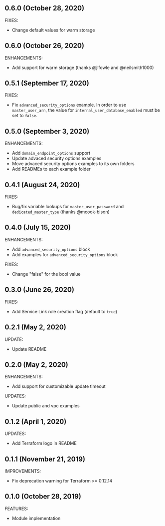 ## 0.6.0 (October 28, 2020)

FIXES:

* Change default values for warm storage

## 0.6.0 (October 26, 2020)

ENHANCEMENTS:

* Add support for warm storage (thanks @jlfowle and @neilsmith1000)

## 0.5.1 (September 17, 2020)

FIXES:

* Fix `advanced_security_options` example. In order to use `master_user_arn`, the value for `internal_user_database_enabled` must be set to `false`.

## 0.5.0 (September 3, 2020)

ENHANCEMENTS:

* Add `domain_endpoint_options` support
* Update advaced security options examples
* Move advaced security options examples to its own folders
* Add READMEs to each example folder

## 0.4.1 (August 24, 2020)

FIXES:

* Bug/fix variable lookups for `master_user_password` and `dedicated_master_type` (thanks @mcook-bison)

## 0.4.0 (July 15, 2020)

ENHANCEMENTS:

* Add `advanced_security_options` block
* Add examples for `advanced_security_options` block

FIXES:

* Change "false" for the bool value

## 0.3.0 (June 26, 2020)

FIXES:

* Add Service Link role creation flag (default to `true`)


## 0.2.1 (May 2, 2020)

UPDATE:

* Update README

## 0.2.0 (May 2, 2020)

ENHANCEMENTS:

* Add support for customizable update timeout

UPDATES:

* Update public and vpc examples


## 0.1.2 (April 1, 2020)

UPDATES:

* Add Terraform logo in README

## 0.1.1 (November 21, 2019)

IMPROVEMENTS:

* Fix deprecation warning for Terraform >= 0.12.14

## 0.1.0 (October 28, 2019)

FEATURES:

* Module implementation
